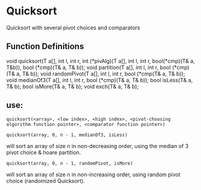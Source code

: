 # Quicksort
Quicksort with several pivot choices and comparators


## Function Definitions

void quicksort(T a[], int l, int r, int (*pivAlg)(T a[], int l, int r, bool(*cmp)(T& a, T&b)), bool (*cmp)(T& a, T& b));
void partition(T a[], int l, int r, bool (*cmp)(T& a, T& b));
void randomPivot(T a[], int l, int r, bool (*cmp(T& a, T& b));
void medianOf3(T a[], int l, int r, bool (*cmp)(T& a, T& b));
bool isLess(T& a, T& b);
bool isMore(T& a, T& b);
void exch(T& a, T& b);




## use:

```
quicksort(<array>, <low index>, <high index>, <pivot-choosing algorithm function pointer>, <comparator function pointer>)
```

```
quicksort(array, 0, n - 1, medianOf3, isLess)
```
will sort an array of size n in non-decreasing order, using the median of 3 pivot choice & hoare partition.

```
quicksort(array, 0, n - 1, randomPivot, isMore)
```

will sort an array of size n in non-increasing order, using random pivot choice (randomized Quicksort).
